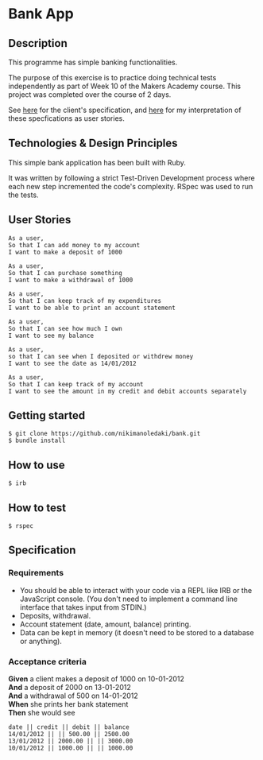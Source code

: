 # Bank App

## Description

This programme has simple banking functionalities.

The purpose of this exercise is to practice doing technical tests independently as part of Week 10 of the Makers Academy course. This project was completed over the course of 2 days. 

See [here](#specification) for the client's specification, and [here](#user-stories) for my interpretation of these specfications as user stories. 

## Technologies & Design Principles
This simple bank application has been built with Ruby. 

It was written by following a strict Test-Driven Development process where each new step incremented the code's complexity. RSpec was used to run the tests.

## User Stories
```
As a user,
So that I can add money to my account
I want to make a deposit of 1000

As a user,
So that I can purchase something
I want to make a withdrawal of 1000 

As a user,
So that I can keep track of my expenditures
I want to be able to print an account statement

As a user,
So that I can see how much I own
I want to see my balance

As a user, 
so that I can see when I deposited or withdrew money
I want to see the date as 14/01/2012

As a user,
So that I can keep track of my account
I want to see the amount in my credit and debit accounts separately
```

## Getting started

```
$ git clone https://github.com/nikimanoledaki/bank.git
$ bundle install
```

## How to use
```
$ irb
```

## How to test
```
$ rspec
```

## Specification

### Requirements
* You should be able to interact with your code via a REPL like IRB or the JavaScript console.  (You don't need to implement a command line interface that takes input from STDIN.)
* Deposits, withdrawal.
* Account statement (date, amount, balance) printing.
* Data can be kept in memory (it doesn't need to be stored to a database or anything).

### Acceptance criteria

**Given** a client makes a deposit of 1000 on 10-01-2012  
**And** a deposit of 2000 on 13-01-2012  
**And** a withdrawal of 500 on 14-01-2012  
**When** she prints her bank statement  
**Then** she would see

```
date || credit || debit || balance
14/01/2012 || || 500.00 || 2500.00
13/01/2012 || 2000.00 || || 3000.00
10/01/2012 || 1000.00 || || 1000.00
```
